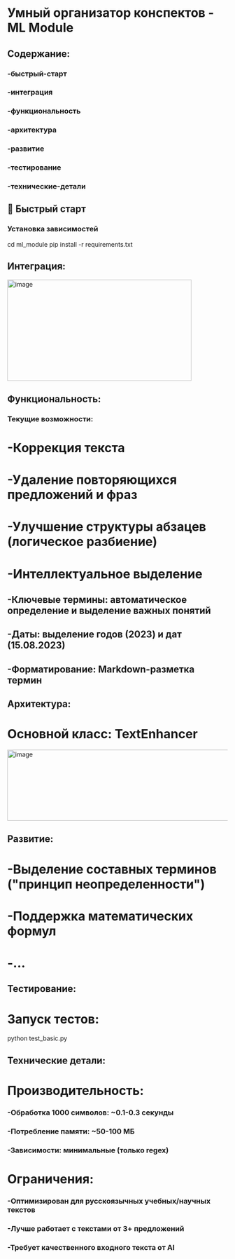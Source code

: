 # Умный организатор конспектов - ML Module

## Содержание:
### -быстрый-старт
### -интеграция
### -функциональность
### -архитектура
### -развитие
### -тестирование
### -технические-детали

## 🚀 Быстрый старт
### Установка зависимостей
cd ml_module
pip install -r requirements.txt

## Интеграция:
<img width="421" height="231" alt="image" src="https://github.com/user-attachments/assets/6c935ffe-6e53-4b03-95af-905aedf5fef6" />

## Функциональность:
### Текущие возможности:
# -Коррекция текста
# -Удаление повторяющихся предложений и фраз
# -Улучшение структуры абзацев (логическое разбиение)
# -Интеллектуальное выделение
## -Ключевые термины: автоматическое определение и выделение важных понятий
## -Даты: выделение годов (2023) и дат (15.08.2023)
## -Форматирование: Markdown-разметка **термин**

## Архитектура:
# Основной класс: TextEnhancer
<img width="611" height="162" alt="image" src="https://github.com/user-attachments/assets/fcae2b09-df16-41ea-84fc-2e56c6ac20b4" />

## Развитие:
# -Выделение составных терминов ("принцип неопределенности")
# -Поддержка математических формул
# -...

## Тестирование:
# Запуск тестов:
python test_basic.py

## Технические детали:
# Производительность:
### -Обработка 1000 символов: ~0.1-0.3 секунды
### -Потребление памяти: ~50-100 МБ
### -Зависимости: минимальные (только regex)
# Ограничения:
### -Оптимизирован для русскоязычных учебных/научных текстов
### -Лучше работает с текстами от 3+ предложений
### -Требует качественного входного текста от AI



